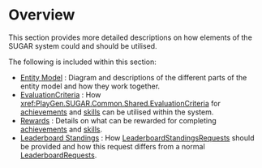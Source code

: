 # Overview

This section provides more detailed descriptions on how elements of the SUGAR system could and should be utilised.  

The following is included within this section:
	
- [Entity Model](entitymodel.md) : Diagram and descriptions of the different parts of the entity model and how they work together.
- [EvaluationCriteria](criteria.md) : How <xref:PlayGen.SUGAR.Common.Shared.EvaluationCriteria> for [achievements](/features/achievements.html) and [skills](/features/skills.html) can be utilised within the system.
- [Rewards](rewards.md) : Details on what can be rewarded for completing [achievements](/features/achievements.html) and [skills](/features/skills.html).
- [Leaderboard Standings](leaderboardstandings.md) : How [LeaderboardStandingsRequests](xref:PlayGen.SUGAR.Contracts.Shared.LeaderboardStandingsRequest) should be provided and how this request differs from a normal [LeaderboardRequests](xref:PlayGen.SUGAR.Contracts.Shared.LeaderboardRequest).
